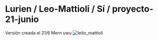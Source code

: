# Lurien / Leo-Mattioli / Sí / proyecto-21-junio
Versión creada el 21/6
Mern uwu
![leito_mattioli](https://media.lacapital.com.ar/adjuntos/204/imagenes/028/327/0028327553.jpg)
